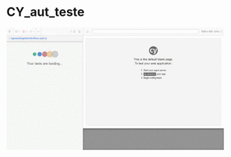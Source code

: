 # CY_aut_teste
<p align="center">   <img alingn="center" src="https://github.com/gomenaa/CY_aut_teste/blob/main/devfinace.spec.js-compressed.gif" /></p>
